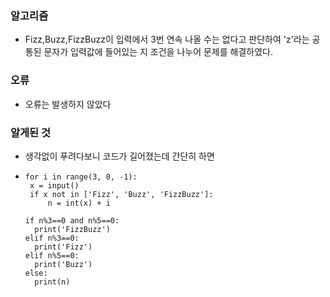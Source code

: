 ### 알고리즘
 - Fizz,Buzz,FizzBuzz이 입력에서 3번 연속 나올 수는 없다고 판단하여 'z'라는 공통된 문자가 입력값에 들어있는 지 조건을 나누어 문제를 해결하였다.

### 오류
 - 오류는 발생하지 않았다

### 알게된 것
 - 생각없이 푸려다보니 코드가 길어졌는데 간단히 하면
 - ```pythohn
   for i in range(3, 0, -1):
    x = input()
    if x not in ['Fizz', 'Buzz', 'FizzBuzz']:
        n = int(x) + i

   if n%3==0 and n%5==0:
     print('FizzBuzz')
   elif n%3==0:
     print('Fizz')
   elif n%5==0:
     print('Buzz')
   else:
     print(n)
  ```
